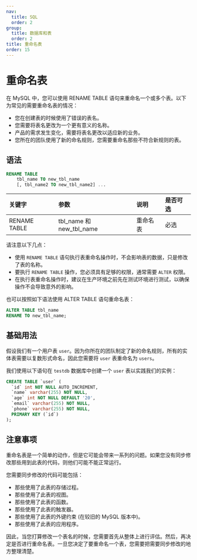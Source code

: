 ```yaml
---
nav:
  title: SQL
  order: 2
group:
  title: 数据库和表
  order: 2
title: 重命名表
order: 15
---
```


# 重命名表

在 MySQL 中，您可以使用 RENAME TABLE 语句来重命名一个或多个表。以下为常见的需要重命名表的情况：

- 您在创建表的时候使用了错误的表名。
- 您需要将表名更改为一个更有意义的名称。
- 产品的需求发生变化，需要将表名更改以适应新的业务。
- 您所在的团队使用了新的命名规则，您需要重命名那些不符合新规则的表。

## 语法

```sql
RENAME TABLE
    tbl_name TO new_tbl_name
    [, tbl_name2 TO new_tbl_name2] ...
```

| 关键字       | 参数                     | 说明     | 是否可选 |
| :----------- | :----------------------- | :------- | :------- |
| RENAME TABLE | tbl_name 和 new_tbl_name | 重命名表 | 必选     |

请注意以下几点：

- 使用 `RENAME TABLE` 语句执行表重命名操作时，不会影响表的数据，只是修改了表的名称。
- 要执行 `RENAME TABLE` 操作，您必须具有足够的权限，通常需要 `ALTER` 权限。
- 在执行表重命名操作时，建议在生产环境之前先在测试环境进行测试，以确保操作不会导致意外的影响。

也可以按照如下语法使用 ALTER TABLE 语句重命名表：

```sql
ALTER TABLE tbl_name
RENAME TO new_tbl_name;
```

## 基础用法

假设我们有一个用户表 `user`。因为你所在的团队制定了新的命名规则，所有的实体表需要以复数形式命名，因此您需要将 `user` 表重命名为 `users`。

我们使用以下语句在 `testdb` 数据库中创建一个 `user` 表以实践我们的实例：

```sql
CREATE TABLE `user` (
  `id` int NOT NULL AUTO_INCREMENT,
  `name` varchar(255) NOT NULL,
  `age` int NOT NULL DEFAULT '20',
  `email` varchar(255) NOT NULL,
  `phone` varchar(255) NOT NULL,
  PRIMARY KEY (`id`)
);
```

## 注意事项

重命名表是一个简单的动作，但是它可能会带来一系列的问题。如果您没有同步修改那些用到此表的代码，则他们可能不能正常运行。

您需要同步修改的代码可能包括：

- 那些使用了此表的存储过程。
- 那些使用了此表的视图。
- 那些使用了此表的函数。
- 那些使用了此表的触发器。
- 那些使用了此表的外键约束 (在较旧的 MySQL 版本中)。
- 那些使用了此表的应用程序。

因此，当您打算修改一个表名的时候，您需要首先从整体上进行评估。然后，再决定是否进行重命名表。一旦您决定了要重命名一个表，您需要把需要同步修改的地方整理清楚。